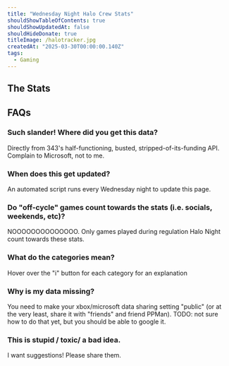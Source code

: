 ```yaml
---
title: "Wednesday Night Halo Crew Stats"
shouldShowTableOfContents: true
shouldShowUpdatedAt: false
shouldHideDonate: true
titleImage: /halotracker.jpg
createdAt: "2025-03-30T00:00:00.140Z"
tags: 
  - Gaming
---
```


## The Stats
<HaloDataContainer></HaloDataContainer>

## FAQs
### Such slander! Where did you get this data?
Directly from 343's half-functioning, busted, stripped-of-its-funding API. Complain to Microsoft, not to me.

### When does this get updated?
An automated script runs every Wednesday night to update this page.

### Do "off-cycle" games count towards the stats (i.e. socials, weekends, etc)?
NOOOOOOOOOOOOOO. Only games played during regulation Halo Night count towards these stats.

### What do the categories mean?
Hover over the "i" button for each category for an explanation

### Why is my data missing?
You need to make your xbox/microsoft data sharing setting "public" (or at the very least, share it with "friends" and friend PPMan). TODO: not sure how to do that yet, but you should be able to google it.

### This is stupid / toxic/ a bad idea.
I want suggestions! Please share them.

